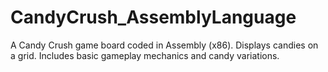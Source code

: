 # CandyCrush_AssemblyLanguage
A Candy Crush game board coded in Assembly (x86). Displays candies on a grid. Includes basic gameplay mechanics and candy variations. 
